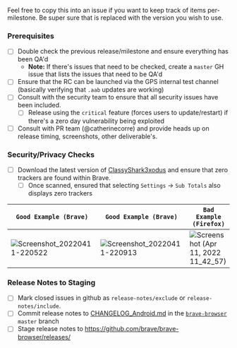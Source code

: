 Feel free to copy this into an issue if you want to keep track of items per-milestone.
Be super sure that <version> is replaced with the version you wish to use.

### Prerequisites

- [ ] Double check the previous release/milestone and ensure everything has been QA'd
  - **Note:** If there's issues that need to be checked, create a `master` GH issue that lists the issues that need to be QA'd
- [ ] Ensure that the RC can be launched via the GPS internal test channel (basically verifying that `.aab` updates are working)
- [ ] Consult with the security team to ensure that all security issues have been included.
   - [ ] Release using the `critical` feature (forces users to update/restart) if there's a zero day vulnerability being exploited
- [ ] Consult with PR team (@catherinecorre) and provide heads up on release timing, screenshots, other deliverable's.

### Security/Privacy Checks

 - [ ] Download the latest version of [ClassyShark3xodus](https://f-droid.org/en/packages/com.oF2pks.classyshark3xodus/) and ensure that zero trackers are found within Brave.
   - [ ] Once scanned, ensured that selecting `Settings` -> `Sub Totals` also displays zero trackers

**`Good Example (Brave)`** | **`Good Example (Brave)`** | **`Bad Example (Firefox)`**
---------------------------|---------------------------|------------------------------
![Screenshot_20220411-220522](https://user-images.githubusercontent.com/2602313/162865301-fe3e4efd-dac0-4403-a8c9-5bee07881341.png) | ![Screenshot_20220411-220913](https://user-images.githubusercontent.com/2602313/162865300-6c4b5929-a5ac-47fe-9df4-4faca1f36534.png) | ![Screenshot (Apr  11, 2022 11_42_57)](https://user-images.githubusercontent.com/2602313/165127332-bb756dee-92ec-476c-8730-ded93a8d1677.png)

### Release Notes to Staging

- [ ] Mark closed issues in github as `release-notes/exclude` or `release-notes/include`.
- [ ] Commit release notes to [CHANGELOG_Android.md](https://github.com/brave/brave-browser/blob/master/CHANGELOG_ANDROID.md) in the [`brave-browser`](https://github.com/brave/brave-browser/) `master` branch
- [ ] Stage release notes to https://github.com/brave/brave-browser/releases/
